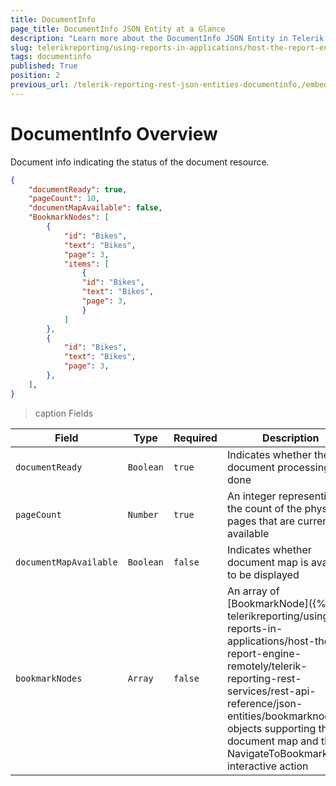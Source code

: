 ```yaml
---
title: DocumentInfo
page_title: DocumentInfo JSON Entity at a Glance
description: "Learn more about the DocumentInfo JSON Entity in Telerik Reporting REST Service and the type and meaning of each field."
slug: telerikreporting/using-reports-in-applications/host-the-report-engine-remotely/telerik-reporting-rest-services/rest-api-reference/json-entities/documentinfo
tags: documentinfo
published: True
position: 2
previous_url: /telerik-reporting-rest-json-entities-documentinfo,/embedding-reports/host-the-report-engine-remotely/telerik-reporting-rest-services/rest-api-reference/json-entities/documentinfo
---
```


<style>
table th:first-of-type {
	width: 20%;
}
table th:nth-of-type(2) {
	width: 10%;
}
table th:nth-of-type(3) {
	width: 10%;
}
table th:nth-of-type(4) {
	width: 60%;
}
</style>

# DocumentInfo Overview

Document info indicating the status of the document resource.

````JSON
{
	"documentReady": true,
	"pageCount": 10,
	"documentMapAvailable": false,
	"BookmarkNodes": [
		{
			"id": "Bikes",
			"text": "Bikes",
			"page": 3,
			"items": [
				{
				"id": "Bikes",
				"text": "Bikes",
				"page": 3,
				}
			]
		},
		{
			"id": "Bikes",
			"text": "Bikes",
			"page": 3,
		},
	],
}
````

>caption Fields

| Field | Type | Required | Description |
| ------ | ------ | ------ | ------ |
|`documentReady`|`Boolean`|`true`|Indicates whether the document processing is done|
|`pageCount`|`Number`|`true`|An integer representing the count of the physical pages that are currently available|
|`documentMapAvailable`|`Boolean`|`false`|Indicates whether document map is available to be displayed|
|`bookmarkNodes`|`Array`|`false`|An array of [BookmarkNode]({%slug telerikreporting/using-reports-in-applications/host-the-report-engine-remotely/telerik-reporting-rest-services/rest-api-reference/json-entities/bookmarknode%}) objects supporting the document map and the NavigateToBookmark interactive action|
